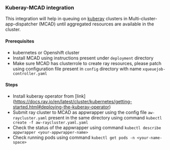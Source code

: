 ### Kuberay-MCAD integration

This integration will help in queuing on [kuberay](https://github.com/ray-project/kuberay) clusters in Multi-cluster-app-dispatcher (MCAD) until aggregated resources are available in the cluster.

#### Prerequisites

- kubernetes or Openshift cluster 
- Install MCAD using instructions present under `deployment` directory
- Make sure MCAD has clusterrole to create ray resources, please patch using configuration file present in `config` directory with name `xqueuejob-controller.yaml`

#### Steps

- Install kuberay operator from [link] (https://docs.ray.io/en/latest/cluster/kubernetes/getting-started.html#deploying-the-kuberay-operator)
- Submit ray cluster to MCAD as appwrapper using the config file `aw-raycluster.yaml` present in the same directory using command `kubectl create -f aw-raycluster.yaml.yaml`
- Check the status of the appwrapper using command `kubectl describe appwrapper <your-appwrapper-name>`
- Check running pods using command `kubectl get pods -n <your-name-space>`